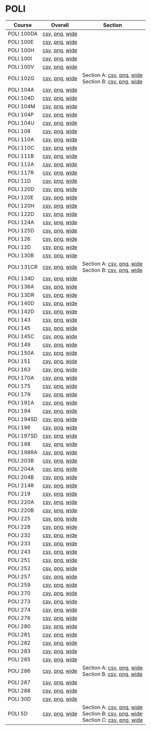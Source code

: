 # POLI

| Course | Overall | Section |
| ------ | ------- | ------- |
| POLI 100DA | [csv](https://github.com/UCSD-Historical-Enrollment-Data/2024Fall/blob/main/overall/POLI%20100DA.csv), [png](https://raw.githubusercontent.com/UCSD-Historical-Enrollment-Data/2024Fall/main/plot_overall/POLI%20100DA.png), [wide](https://raw.githubusercontent.com/UCSD-Historical-Enrollment-Data/2024Fall/main/plot_overall_wide/POLI%20100DA.png) |  |
| POLI 100E | [csv](https://github.com/UCSD-Historical-Enrollment-Data/2024Fall/blob/main/overall/POLI%20100E.csv), [png](https://raw.githubusercontent.com/UCSD-Historical-Enrollment-Data/2024Fall/main/plot_overall/POLI%20100E.png), [wide](https://raw.githubusercontent.com/UCSD-Historical-Enrollment-Data/2024Fall/main/plot_overall_wide/POLI%20100E.png) |  |
| POLI 100H | [csv](https://github.com/UCSD-Historical-Enrollment-Data/2024Fall/blob/main/overall/POLI%20100H.csv), [png](https://raw.githubusercontent.com/UCSD-Historical-Enrollment-Data/2024Fall/main/plot_overall/POLI%20100H.png), [wide](https://raw.githubusercontent.com/UCSD-Historical-Enrollment-Data/2024Fall/main/plot_overall_wide/POLI%20100H.png) |  |
| POLI 100I | [csv](https://github.com/UCSD-Historical-Enrollment-Data/2024Fall/blob/main/overall/POLI%20100I.csv), [png](https://raw.githubusercontent.com/UCSD-Historical-Enrollment-Data/2024Fall/main/plot_overall/POLI%20100I.png), [wide](https://raw.githubusercontent.com/UCSD-Historical-Enrollment-Data/2024Fall/main/plot_overall_wide/POLI%20100I.png) |  |
| POLI 100V | [csv](https://github.com/UCSD-Historical-Enrollment-Data/2024Fall/blob/main/overall/POLI%20100V.csv), [png](https://raw.githubusercontent.com/UCSD-Historical-Enrollment-Data/2024Fall/main/plot_overall/POLI%20100V.png), [wide](https://raw.githubusercontent.com/UCSD-Historical-Enrollment-Data/2024Fall/main/plot_overall_wide/POLI%20100V.png) |  |
| POLI 102G | [csv](https://github.com/UCSD-Historical-Enrollment-Data/2024Fall/blob/main/overall/POLI%20102G.csv), [png](https://raw.githubusercontent.com/UCSD-Historical-Enrollment-Data/2024Fall/main/plot_overall/POLI%20102G.png), [wide](https://raw.githubusercontent.com/UCSD-Historical-Enrollment-Data/2024Fall/main/plot_overall_wide/POLI%20102G.png) | Section A: [csv](https://github.com/UCSD-Historical-Enrollment-Data/2024Fall/blob/main/section/POLI%20102G_A.csv), [png](https://raw.githubusercontent.com/UCSD-Historical-Enrollment-Data/2024Fall/main/plot_section/POLI%20102G_A.png), [wide](https://raw.githubusercontent.com/UCSD-Historical-Enrollment-Data/2024Fall/main/plot_section_wide/POLI%20102G_A.png)<br>Section B: [csv](https://github.com/UCSD-Historical-Enrollment-Data/2024Fall/blob/main/section/POLI%20102G_B.csv), [png](https://raw.githubusercontent.com/UCSD-Historical-Enrollment-Data/2024Fall/main/plot_section/POLI%20102G_B.png), [wide](https://raw.githubusercontent.com/UCSD-Historical-Enrollment-Data/2024Fall/main/plot_section_wide/POLI%20102G_B.png) |
| POLI 104A | [csv](https://github.com/UCSD-Historical-Enrollment-Data/2024Fall/blob/main/overall/POLI%20104A.csv), [png](https://raw.githubusercontent.com/UCSD-Historical-Enrollment-Data/2024Fall/main/plot_overall/POLI%20104A.png), [wide](https://raw.githubusercontent.com/UCSD-Historical-Enrollment-Data/2024Fall/main/plot_overall_wide/POLI%20104A.png) |  |
| POLI 104D | [csv](https://github.com/UCSD-Historical-Enrollment-Data/2024Fall/blob/main/overall/POLI%20104D.csv), [png](https://raw.githubusercontent.com/UCSD-Historical-Enrollment-Data/2024Fall/main/plot_overall/POLI%20104D.png), [wide](https://raw.githubusercontent.com/UCSD-Historical-Enrollment-Data/2024Fall/main/plot_overall_wide/POLI%20104D.png) |  |
| POLI 104M | [csv](https://github.com/UCSD-Historical-Enrollment-Data/2024Fall/blob/main/overall/POLI%20104M.csv), [png](https://raw.githubusercontent.com/UCSD-Historical-Enrollment-Data/2024Fall/main/plot_overall/POLI%20104M.png), [wide](https://raw.githubusercontent.com/UCSD-Historical-Enrollment-Data/2024Fall/main/plot_overall_wide/POLI%20104M.png) |  |
| POLI 104P | [csv](https://github.com/UCSD-Historical-Enrollment-Data/2024Fall/blob/main/overall/POLI%20104P.csv), [png](https://raw.githubusercontent.com/UCSD-Historical-Enrollment-Data/2024Fall/main/plot_overall/POLI%20104P.png), [wide](https://raw.githubusercontent.com/UCSD-Historical-Enrollment-Data/2024Fall/main/plot_overall_wide/POLI%20104P.png) |  |
| POLI 104U | [csv](https://github.com/UCSD-Historical-Enrollment-Data/2024Fall/blob/main/overall/POLI%20104U.csv), [png](https://raw.githubusercontent.com/UCSD-Historical-Enrollment-Data/2024Fall/main/plot_overall/POLI%20104U.png), [wide](https://raw.githubusercontent.com/UCSD-Historical-Enrollment-Data/2024Fall/main/plot_overall_wide/POLI%20104U.png) |  |
| POLI 108 | [csv](https://github.com/UCSD-Historical-Enrollment-Data/2024Fall/blob/main/overall/POLI%20108.csv), [png](https://raw.githubusercontent.com/UCSD-Historical-Enrollment-Data/2024Fall/main/plot_overall/POLI%20108.png), [wide](https://raw.githubusercontent.com/UCSD-Historical-Enrollment-Data/2024Fall/main/plot_overall_wide/POLI%20108.png) |  |
| POLI 110A | [csv](https://github.com/UCSD-Historical-Enrollment-Data/2024Fall/blob/main/overall/POLI%20110A.csv), [png](https://raw.githubusercontent.com/UCSD-Historical-Enrollment-Data/2024Fall/main/plot_overall/POLI%20110A.png), [wide](https://raw.githubusercontent.com/UCSD-Historical-Enrollment-Data/2024Fall/main/plot_overall_wide/POLI%20110A.png) |  |
| POLI 110C | [csv](https://github.com/UCSD-Historical-Enrollment-Data/2024Fall/blob/main/overall/POLI%20110C.csv), [png](https://raw.githubusercontent.com/UCSD-Historical-Enrollment-Data/2024Fall/main/plot_overall/POLI%20110C.png), [wide](https://raw.githubusercontent.com/UCSD-Historical-Enrollment-Data/2024Fall/main/plot_overall_wide/POLI%20110C.png) |  |
| POLI 111B | [csv](https://github.com/UCSD-Historical-Enrollment-Data/2024Fall/blob/main/overall/POLI%20111B.csv), [png](https://raw.githubusercontent.com/UCSD-Historical-Enrollment-Data/2024Fall/main/plot_overall/POLI%20111B.png), [wide](https://raw.githubusercontent.com/UCSD-Historical-Enrollment-Data/2024Fall/main/plot_overall_wide/POLI%20111B.png) |  |
| POLI 112A | [csv](https://github.com/UCSD-Historical-Enrollment-Data/2024Fall/blob/main/overall/POLI%20112A.csv), [png](https://raw.githubusercontent.com/UCSD-Historical-Enrollment-Data/2024Fall/main/plot_overall/POLI%20112A.png), [wide](https://raw.githubusercontent.com/UCSD-Historical-Enrollment-Data/2024Fall/main/plot_overall_wide/POLI%20112A.png) |  |
| POLI 117R | [csv](https://github.com/UCSD-Historical-Enrollment-Data/2024Fall/blob/main/overall/POLI%20117R.csv), [png](https://raw.githubusercontent.com/UCSD-Historical-Enrollment-Data/2024Fall/main/plot_overall/POLI%20117R.png), [wide](https://raw.githubusercontent.com/UCSD-Historical-Enrollment-Data/2024Fall/main/plot_overall_wide/POLI%20117R.png) |  |
| POLI 11D | [csv](https://github.com/UCSD-Historical-Enrollment-Data/2024Fall/blob/main/overall/POLI%2011D.csv), [png](https://raw.githubusercontent.com/UCSD-Historical-Enrollment-Data/2024Fall/main/plot_overall/POLI%2011D.png), [wide](https://raw.githubusercontent.com/UCSD-Historical-Enrollment-Data/2024Fall/main/plot_overall_wide/POLI%2011D.png) |  |
| POLI 120D | [csv](https://github.com/UCSD-Historical-Enrollment-Data/2024Fall/blob/main/overall/POLI%20120D.csv), [png](https://raw.githubusercontent.com/UCSD-Historical-Enrollment-Data/2024Fall/main/plot_overall/POLI%20120D.png), [wide](https://raw.githubusercontent.com/UCSD-Historical-Enrollment-Data/2024Fall/main/plot_overall_wide/POLI%20120D.png) |  |
| POLI 120E | [csv](https://github.com/UCSD-Historical-Enrollment-Data/2024Fall/blob/main/overall/POLI%20120E.csv), [png](https://raw.githubusercontent.com/UCSD-Historical-Enrollment-Data/2024Fall/main/plot_overall/POLI%20120E.png), [wide](https://raw.githubusercontent.com/UCSD-Historical-Enrollment-Data/2024Fall/main/plot_overall_wide/POLI%20120E.png) |  |
| POLI 120H | [csv](https://github.com/UCSD-Historical-Enrollment-Data/2024Fall/blob/main/overall/POLI%20120H.csv), [png](https://raw.githubusercontent.com/UCSD-Historical-Enrollment-Data/2024Fall/main/plot_overall/POLI%20120H.png), [wide](https://raw.githubusercontent.com/UCSD-Historical-Enrollment-Data/2024Fall/main/plot_overall_wide/POLI%20120H.png) |  |
| POLI 122D | [csv](https://github.com/UCSD-Historical-Enrollment-Data/2024Fall/blob/main/overall/POLI%20122D.csv), [png](https://raw.githubusercontent.com/UCSD-Historical-Enrollment-Data/2024Fall/main/plot_overall/POLI%20122D.png), [wide](https://raw.githubusercontent.com/UCSD-Historical-Enrollment-Data/2024Fall/main/plot_overall_wide/POLI%20122D.png) |  |
| POLI 124A | [csv](https://github.com/UCSD-Historical-Enrollment-Data/2024Fall/blob/main/overall/POLI%20124A.csv), [png](https://raw.githubusercontent.com/UCSD-Historical-Enrollment-Data/2024Fall/main/plot_overall/POLI%20124A.png), [wide](https://raw.githubusercontent.com/UCSD-Historical-Enrollment-Data/2024Fall/main/plot_overall_wide/POLI%20124A.png) |  |
| POLI 125D | [csv](https://github.com/UCSD-Historical-Enrollment-Data/2024Fall/blob/main/overall/POLI%20125D.csv), [png](https://raw.githubusercontent.com/UCSD-Historical-Enrollment-Data/2024Fall/main/plot_overall/POLI%20125D.png), [wide](https://raw.githubusercontent.com/UCSD-Historical-Enrollment-Data/2024Fall/main/plot_overall_wide/POLI%20125D.png) |  |
| POLI 126 | [csv](https://github.com/UCSD-Historical-Enrollment-Data/2024Fall/blob/main/overall/POLI%20126.csv), [png](https://raw.githubusercontent.com/UCSD-Historical-Enrollment-Data/2024Fall/main/plot_overall/POLI%20126.png), [wide](https://raw.githubusercontent.com/UCSD-Historical-Enrollment-Data/2024Fall/main/plot_overall_wide/POLI%20126.png) |  |
| POLI 12D | [csv](https://github.com/UCSD-Historical-Enrollment-Data/2024Fall/blob/main/overall/POLI%2012D.csv), [png](https://raw.githubusercontent.com/UCSD-Historical-Enrollment-Data/2024Fall/main/plot_overall/POLI%2012D.png), [wide](https://raw.githubusercontent.com/UCSD-Historical-Enrollment-Data/2024Fall/main/plot_overall_wide/POLI%2012D.png) |  |
| POLI 130B | [csv](https://github.com/UCSD-Historical-Enrollment-Data/2024Fall/blob/main/overall/POLI%20130B.csv), [png](https://raw.githubusercontent.com/UCSD-Historical-Enrollment-Data/2024Fall/main/plot_overall/POLI%20130B.png), [wide](https://raw.githubusercontent.com/UCSD-Historical-Enrollment-Data/2024Fall/main/plot_overall_wide/POLI%20130B.png) |  |
| POLI 131CR | [csv](https://github.com/UCSD-Historical-Enrollment-Data/2024Fall/blob/main/overall/POLI%20131CR.csv), [png](https://raw.githubusercontent.com/UCSD-Historical-Enrollment-Data/2024Fall/main/plot_overall/POLI%20131CR.png), [wide](https://raw.githubusercontent.com/UCSD-Historical-Enrollment-Data/2024Fall/main/plot_overall_wide/POLI%20131CR.png) | Section A: [csv](https://github.com/UCSD-Historical-Enrollment-Data/2024Fall/blob/main/section/POLI%20131CR_A.csv), [png](https://raw.githubusercontent.com/UCSD-Historical-Enrollment-Data/2024Fall/main/plot_section/POLI%20131CR_A.png), [wide](https://raw.githubusercontent.com/UCSD-Historical-Enrollment-Data/2024Fall/main/plot_section_wide/POLI%20131CR_A.png)<br>Section B: [csv](https://github.com/UCSD-Historical-Enrollment-Data/2024Fall/blob/main/section/POLI%20131CR_B.csv), [png](https://raw.githubusercontent.com/UCSD-Historical-Enrollment-Data/2024Fall/main/plot_section/POLI%20131CR_B.png), [wide](https://raw.githubusercontent.com/UCSD-Historical-Enrollment-Data/2024Fall/main/plot_section_wide/POLI%20131CR_B.png) |
| POLI 134D | [csv](https://github.com/UCSD-Historical-Enrollment-Data/2024Fall/blob/main/overall/POLI%20134D.csv), [png](https://raw.githubusercontent.com/UCSD-Historical-Enrollment-Data/2024Fall/main/plot_overall/POLI%20134D.png), [wide](https://raw.githubusercontent.com/UCSD-Historical-Enrollment-Data/2024Fall/main/plot_overall_wide/POLI%20134D.png) |  |
| POLI 136A | [csv](https://github.com/UCSD-Historical-Enrollment-Data/2024Fall/blob/main/overall/POLI%20136A.csv), [png](https://raw.githubusercontent.com/UCSD-Historical-Enrollment-Data/2024Fall/main/plot_overall/POLI%20136A.png), [wide](https://raw.githubusercontent.com/UCSD-Historical-Enrollment-Data/2024Fall/main/plot_overall_wide/POLI%20136A.png) |  |
| POLI 13DR | [csv](https://github.com/UCSD-Historical-Enrollment-Data/2024Fall/blob/main/overall/POLI%2013DR.csv), [png](https://raw.githubusercontent.com/UCSD-Historical-Enrollment-Data/2024Fall/main/plot_overall/POLI%2013DR.png), [wide](https://raw.githubusercontent.com/UCSD-Historical-Enrollment-Data/2024Fall/main/plot_overall_wide/POLI%2013DR.png) |  |
| POLI 140D | [csv](https://github.com/UCSD-Historical-Enrollment-Data/2024Fall/blob/main/overall/POLI%20140D.csv), [png](https://raw.githubusercontent.com/UCSD-Historical-Enrollment-Data/2024Fall/main/plot_overall/POLI%20140D.png), [wide](https://raw.githubusercontent.com/UCSD-Historical-Enrollment-Data/2024Fall/main/plot_overall_wide/POLI%20140D.png) |  |
| POLI 142D | [csv](https://github.com/UCSD-Historical-Enrollment-Data/2024Fall/blob/main/overall/POLI%20142D.csv), [png](https://raw.githubusercontent.com/UCSD-Historical-Enrollment-Data/2024Fall/main/plot_overall/POLI%20142D.png), [wide](https://raw.githubusercontent.com/UCSD-Historical-Enrollment-Data/2024Fall/main/plot_overall_wide/POLI%20142D.png) |  |
| POLI 143 | [csv](https://github.com/UCSD-Historical-Enrollment-Data/2024Fall/blob/main/overall/POLI%20143.csv), [png](https://raw.githubusercontent.com/UCSD-Historical-Enrollment-Data/2024Fall/main/plot_overall/POLI%20143.png), [wide](https://raw.githubusercontent.com/UCSD-Historical-Enrollment-Data/2024Fall/main/plot_overall_wide/POLI%20143.png) |  |
| POLI 145 | [csv](https://github.com/UCSD-Historical-Enrollment-Data/2024Fall/blob/main/overall/POLI%20145.csv), [png](https://raw.githubusercontent.com/UCSD-Historical-Enrollment-Data/2024Fall/main/plot_overall/POLI%20145.png), [wide](https://raw.githubusercontent.com/UCSD-Historical-Enrollment-Data/2024Fall/main/plot_overall_wide/POLI%20145.png) |  |
| POLI 145C | [csv](https://github.com/UCSD-Historical-Enrollment-Data/2024Fall/blob/main/overall/POLI%20145C.csv), [png](https://raw.githubusercontent.com/UCSD-Historical-Enrollment-Data/2024Fall/main/plot_overall/POLI%20145C.png), [wide](https://raw.githubusercontent.com/UCSD-Historical-Enrollment-Data/2024Fall/main/plot_overall_wide/POLI%20145C.png) |  |
| POLI 149 | [csv](https://github.com/UCSD-Historical-Enrollment-Data/2024Fall/blob/main/overall/POLI%20149.csv), [png](https://raw.githubusercontent.com/UCSD-Historical-Enrollment-Data/2024Fall/main/plot_overall/POLI%20149.png), [wide](https://raw.githubusercontent.com/UCSD-Historical-Enrollment-Data/2024Fall/main/plot_overall_wide/POLI%20149.png) |  |
| POLI 150A | [csv](https://github.com/UCSD-Historical-Enrollment-Data/2024Fall/blob/main/overall/POLI%20150A.csv), [png](https://raw.githubusercontent.com/UCSD-Historical-Enrollment-Data/2024Fall/main/plot_overall/POLI%20150A.png), [wide](https://raw.githubusercontent.com/UCSD-Historical-Enrollment-Data/2024Fall/main/plot_overall_wide/POLI%20150A.png) |  |
| POLI 151 | [csv](https://github.com/UCSD-Historical-Enrollment-Data/2024Fall/blob/main/overall/POLI%20151.csv), [png](https://raw.githubusercontent.com/UCSD-Historical-Enrollment-Data/2024Fall/main/plot_overall/POLI%20151.png), [wide](https://raw.githubusercontent.com/UCSD-Historical-Enrollment-Data/2024Fall/main/plot_overall_wide/POLI%20151.png) |  |
| POLI 163 | [csv](https://github.com/UCSD-Historical-Enrollment-Data/2024Fall/blob/main/overall/POLI%20163.csv), [png](https://raw.githubusercontent.com/UCSD-Historical-Enrollment-Data/2024Fall/main/plot_overall/POLI%20163.png), [wide](https://raw.githubusercontent.com/UCSD-Historical-Enrollment-Data/2024Fall/main/plot_overall_wide/POLI%20163.png) |  |
| POLI 170A | [csv](https://github.com/UCSD-Historical-Enrollment-Data/2024Fall/blob/main/overall/POLI%20170A.csv), [png](https://raw.githubusercontent.com/UCSD-Historical-Enrollment-Data/2024Fall/main/plot_overall/POLI%20170A.png), [wide](https://raw.githubusercontent.com/UCSD-Historical-Enrollment-Data/2024Fall/main/plot_overall_wide/POLI%20170A.png) |  |
| POLI 175 | [csv](https://github.com/UCSD-Historical-Enrollment-Data/2024Fall/blob/main/overall/POLI%20175.csv), [png](https://raw.githubusercontent.com/UCSD-Historical-Enrollment-Data/2024Fall/main/plot_overall/POLI%20175.png), [wide](https://raw.githubusercontent.com/UCSD-Historical-Enrollment-Data/2024Fall/main/plot_overall_wide/POLI%20175.png) |  |
| POLI 179 | [csv](https://github.com/UCSD-Historical-Enrollment-Data/2024Fall/blob/main/overall/POLI%20179.csv), [png](https://raw.githubusercontent.com/UCSD-Historical-Enrollment-Data/2024Fall/main/plot_overall/POLI%20179.png), [wide](https://raw.githubusercontent.com/UCSD-Historical-Enrollment-Data/2024Fall/main/plot_overall_wide/POLI%20179.png) |  |
| POLI 191A | [csv](https://github.com/UCSD-Historical-Enrollment-Data/2024Fall/blob/main/overall/POLI%20191A.csv), [png](https://raw.githubusercontent.com/UCSD-Historical-Enrollment-Data/2024Fall/main/plot_overall/POLI%20191A.png), [wide](https://raw.githubusercontent.com/UCSD-Historical-Enrollment-Data/2024Fall/main/plot_overall_wide/POLI%20191A.png) |  |
| POLI 194 | [csv](https://github.com/UCSD-Historical-Enrollment-Data/2024Fall/blob/main/overall/POLI%20194.csv), [png](https://raw.githubusercontent.com/UCSD-Historical-Enrollment-Data/2024Fall/main/plot_overall/POLI%20194.png), [wide](https://raw.githubusercontent.com/UCSD-Historical-Enrollment-Data/2024Fall/main/plot_overall_wide/POLI%20194.png) |  |
| POLI 194SD | [csv](https://github.com/UCSD-Historical-Enrollment-Data/2024Fall/blob/main/overall/POLI%20194SD.csv), [png](https://raw.githubusercontent.com/UCSD-Historical-Enrollment-Data/2024Fall/main/plot_overall/POLI%20194SD.png), [wide](https://raw.githubusercontent.com/UCSD-Historical-Enrollment-Data/2024Fall/main/plot_overall_wide/POLI%20194SD.png) |  |
| POLI 196 | [csv](https://github.com/UCSD-Historical-Enrollment-Data/2024Fall/blob/main/overall/POLI%20196.csv), [png](https://raw.githubusercontent.com/UCSD-Historical-Enrollment-Data/2024Fall/main/plot_overall/POLI%20196.png), [wide](https://raw.githubusercontent.com/UCSD-Historical-Enrollment-Data/2024Fall/main/plot_overall_wide/POLI%20196.png) |  |
| POLI 197SD | [csv](https://github.com/UCSD-Historical-Enrollment-Data/2024Fall/blob/main/overall/POLI%20197SD.csv), [png](https://raw.githubusercontent.com/UCSD-Historical-Enrollment-Data/2024Fall/main/plot_overall/POLI%20197SD.png), [wide](https://raw.githubusercontent.com/UCSD-Historical-Enrollment-Data/2024Fall/main/plot_overall_wide/POLI%20197SD.png) |  |
| POLI 198 | [csv](https://github.com/UCSD-Historical-Enrollment-Data/2024Fall/blob/main/overall/POLI%20198.csv), [png](https://raw.githubusercontent.com/UCSD-Historical-Enrollment-Data/2024Fall/main/plot_overall/POLI%20198.png), [wide](https://raw.githubusercontent.com/UCSD-Historical-Enrollment-Data/2024Fall/main/plot_overall_wide/POLI%20198.png) |  |
| POLI 198RA | [csv](https://github.com/UCSD-Historical-Enrollment-Data/2024Fall/blob/main/overall/POLI%20198RA.csv), [png](https://raw.githubusercontent.com/UCSD-Historical-Enrollment-Data/2024Fall/main/plot_overall/POLI%20198RA.png), [wide](https://raw.githubusercontent.com/UCSD-Historical-Enrollment-Data/2024Fall/main/plot_overall_wide/POLI%20198RA.png) |  |
| POLI 203B | [csv](https://github.com/UCSD-Historical-Enrollment-Data/2024Fall/blob/main/overall/POLI%20203B.csv), [png](https://raw.githubusercontent.com/UCSD-Historical-Enrollment-Data/2024Fall/main/plot_overall/POLI%20203B.png), [wide](https://raw.githubusercontent.com/UCSD-Historical-Enrollment-Data/2024Fall/main/plot_overall_wide/POLI%20203B.png) |  |
| POLI 204A | [csv](https://github.com/UCSD-Historical-Enrollment-Data/2024Fall/blob/main/overall/POLI%20204A.csv), [png](https://raw.githubusercontent.com/UCSD-Historical-Enrollment-Data/2024Fall/main/plot_overall/POLI%20204A.png), [wide](https://raw.githubusercontent.com/UCSD-Historical-Enrollment-Data/2024Fall/main/plot_overall_wide/POLI%20204A.png) |  |
| POLI 204B | [csv](https://github.com/UCSD-Historical-Enrollment-Data/2024Fall/blob/main/overall/POLI%20204B.csv), [png](https://raw.githubusercontent.com/UCSD-Historical-Enrollment-Data/2024Fall/main/plot_overall/POLI%20204B.png), [wide](https://raw.githubusercontent.com/UCSD-Historical-Enrollment-Data/2024Fall/main/plot_overall_wide/POLI%20204B.png) |  |
| POLI 214R | [csv](https://github.com/UCSD-Historical-Enrollment-Data/2024Fall/blob/main/overall/POLI%20214R.csv), [png](https://raw.githubusercontent.com/UCSD-Historical-Enrollment-Data/2024Fall/main/plot_overall/POLI%20214R.png), [wide](https://raw.githubusercontent.com/UCSD-Historical-Enrollment-Data/2024Fall/main/plot_overall_wide/POLI%20214R.png) |  |
| POLI 219 | [csv](https://github.com/UCSD-Historical-Enrollment-Data/2024Fall/blob/main/overall/POLI%20219.csv), [png](https://raw.githubusercontent.com/UCSD-Historical-Enrollment-Data/2024Fall/main/plot_overall/POLI%20219.png), [wide](https://raw.githubusercontent.com/UCSD-Historical-Enrollment-Data/2024Fall/main/plot_overall_wide/POLI%20219.png) |  |
| POLI 220A | [csv](https://github.com/UCSD-Historical-Enrollment-Data/2024Fall/blob/main/overall/POLI%20220A.csv), [png](https://raw.githubusercontent.com/UCSD-Historical-Enrollment-Data/2024Fall/main/plot_overall/POLI%20220A.png), [wide](https://raw.githubusercontent.com/UCSD-Historical-Enrollment-Data/2024Fall/main/plot_overall_wide/POLI%20220A.png) |  |
| POLI 220B | [csv](https://github.com/UCSD-Historical-Enrollment-Data/2024Fall/blob/main/overall/POLI%20220B.csv), [png](https://raw.githubusercontent.com/UCSD-Historical-Enrollment-Data/2024Fall/main/plot_overall/POLI%20220B.png), [wide](https://raw.githubusercontent.com/UCSD-Historical-Enrollment-Data/2024Fall/main/plot_overall_wide/POLI%20220B.png) |  |
| POLI 225 | [csv](https://github.com/UCSD-Historical-Enrollment-Data/2024Fall/blob/main/overall/POLI%20225.csv), [png](https://raw.githubusercontent.com/UCSD-Historical-Enrollment-Data/2024Fall/main/plot_overall/POLI%20225.png), [wide](https://raw.githubusercontent.com/UCSD-Historical-Enrollment-Data/2024Fall/main/plot_overall_wide/POLI%20225.png) |  |
| POLI 228 | [csv](https://github.com/UCSD-Historical-Enrollment-Data/2024Fall/blob/main/overall/POLI%20228.csv), [png](https://raw.githubusercontent.com/UCSD-Historical-Enrollment-Data/2024Fall/main/plot_overall/POLI%20228.png), [wide](https://raw.githubusercontent.com/UCSD-Historical-Enrollment-Data/2024Fall/main/plot_overall_wide/POLI%20228.png) |  |
| POLI 232 | [csv](https://github.com/UCSD-Historical-Enrollment-Data/2024Fall/blob/main/overall/POLI%20232.csv), [png](https://raw.githubusercontent.com/UCSD-Historical-Enrollment-Data/2024Fall/main/plot_overall/POLI%20232.png), [wide](https://raw.githubusercontent.com/UCSD-Historical-Enrollment-Data/2024Fall/main/plot_overall_wide/POLI%20232.png) |  |
| POLI 233 | [csv](https://github.com/UCSD-Historical-Enrollment-Data/2024Fall/blob/main/overall/POLI%20233.csv), [png](https://raw.githubusercontent.com/UCSD-Historical-Enrollment-Data/2024Fall/main/plot_overall/POLI%20233.png), [wide](https://raw.githubusercontent.com/UCSD-Historical-Enrollment-Data/2024Fall/main/plot_overall_wide/POLI%20233.png) |  |
| POLI 243 | [csv](https://github.com/UCSD-Historical-Enrollment-Data/2024Fall/blob/main/overall/POLI%20243.csv), [png](https://raw.githubusercontent.com/UCSD-Historical-Enrollment-Data/2024Fall/main/plot_overall/POLI%20243.png), [wide](https://raw.githubusercontent.com/UCSD-Historical-Enrollment-Data/2024Fall/main/plot_overall_wide/POLI%20243.png) |  |
| POLI 251 | [csv](https://github.com/UCSD-Historical-Enrollment-Data/2024Fall/blob/main/overall/POLI%20251.csv), [png](https://raw.githubusercontent.com/UCSD-Historical-Enrollment-Data/2024Fall/main/plot_overall/POLI%20251.png), [wide](https://raw.githubusercontent.com/UCSD-Historical-Enrollment-Data/2024Fall/main/plot_overall_wide/POLI%20251.png) |  |
| POLI 252 | [csv](https://github.com/UCSD-Historical-Enrollment-Data/2024Fall/blob/main/overall/POLI%20252.csv), [png](https://raw.githubusercontent.com/UCSD-Historical-Enrollment-Data/2024Fall/main/plot_overall/POLI%20252.png), [wide](https://raw.githubusercontent.com/UCSD-Historical-Enrollment-Data/2024Fall/main/plot_overall_wide/POLI%20252.png) |  |
| POLI 257 | [csv](https://github.com/UCSD-Historical-Enrollment-Data/2024Fall/blob/main/overall/POLI%20257.csv), [png](https://raw.githubusercontent.com/UCSD-Historical-Enrollment-Data/2024Fall/main/plot_overall/POLI%20257.png), [wide](https://raw.githubusercontent.com/UCSD-Historical-Enrollment-Data/2024Fall/main/plot_overall_wide/POLI%20257.png) |  |
| POLI 259 | [csv](https://github.com/UCSD-Historical-Enrollment-Data/2024Fall/blob/main/overall/POLI%20259.csv), [png](https://raw.githubusercontent.com/UCSD-Historical-Enrollment-Data/2024Fall/main/plot_overall/POLI%20259.png), [wide](https://raw.githubusercontent.com/UCSD-Historical-Enrollment-Data/2024Fall/main/plot_overall_wide/POLI%20259.png) |  |
| POLI 270 | [csv](https://github.com/UCSD-Historical-Enrollment-Data/2024Fall/blob/main/overall/POLI%20270.csv), [png](https://raw.githubusercontent.com/UCSD-Historical-Enrollment-Data/2024Fall/main/plot_overall/POLI%20270.png), [wide](https://raw.githubusercontent.com/UCSD-Historical-Enrollment-Data/2024Fall/main/plot_overall_wide/POLI%20270.png) |  |
| POLI 273 | [csv](https://github.com/UCSD-Historical-Enrollment-Data/2024Fall/blob/main/overall/POLI%20273.csv), [png](https://raw.githubusercontent.com/UCSD-Historical-Enrollment-Data/2024Fall/main/plot_overall/POLI%20273.png), [wide](https://raw.githubusercontent.com/UCSD-Historical-Enrollment-Data/2024Fall/main/plot_overall_wide/POLI%20273.png) |  |
| POLI 274 | [csv](https://github.com/UCSD-Historical-Enrollment-Data/2024Fall/blob/main/overall/POLI%20274.csv), [png](https://raw.githubusercontent.com/UCSD-Historical-Enrollment-Data/2024Fall/main/plot_overall/POLI%20274.png), [wide](https://raw.githubusercontent.com/UCSD-Historical-Enrollment-Data/2024Fall/main/plot_overall_wide/POLI%20274.png) |  |
| POLI 276 | [csv](https://github.com/UCSD-Historical-Enrollment-Data/2024Fall/blob/main/overall/POLI%20276.csv), [png](https://raw.githubusercontent.com/UCSD-Historical-Enrollment-Data/2024Fall/main/plot_overall/POLI%20276.png), [wide](https://raw.githubusercontent.com/UCSD-Historical-Enrollment-Data/2024Fall/main/plot_overall_wide/POLI%20276.png) |  |
| POLI 280 | [csv](https://github.com/UCSD-Historical-Enrollment-Data/2024Fall/blob/main/overall/POLI%20280.csv), [png](https://raw.githubusercontent.com/UCSD-Historical-Enrollment-Data/2024Fall/main/plot_overall/POLI%20280.png), [wide](https://raw.githubusercontent.com/UCSD-Historical-Enrollment-Data/2024Fall/main/plot_overall_wide/POLI%20280.png) |  |
| POLI 281 | [csv](https://github.com/UCSD-Historical-Enrollment-Data/2024Fall/blob/main/overall/POLI%20281.csv), [png](https://raw.githubusercontent.com/UCSD-Historical-Enrollment-Data/2024Fall/main/plot_overall/POLI%20281.png), [wide](https://raw.githubusercontent.com/UCSD-Historical-Enrollment-Data/2024Fall/main/plot_overall_wide/POLI%20281.png) |  |
| POLI 282 | [csv](https://github.com/UCSD-Historical-Enrollment-Data/2024Fall/blob/main/overall/POLI%20282.csv), [png](https://raw.githubusercontent.com/UCSD-Historical-Enrollment-Data/2024Fall/main/plot_overall/POLI%20282.png), [wide](https://raw.githubusercontent.com/UCSD-Historical-Enrollment-Data/2024Fall/main/plot_overall_wide/POLI%20282.png) |  |
| POLI 283 | [csv](https://github.com/UCSD-Historical-Enrollment-Data/2024Fall/blob/main/overall/POLI%20283.csv), [png](https://raw.githubusercontent.com/UCSD-Historical-Enrollment-Data/2024Fall/main/plot_overall/POLI%20283.png), [wide](https://raw.githubusercontent.com/UCSD-Historical-Enrollment-Data/2024Fall/main/plot_overall_wide/POLI%20283.png) |  |
| POLI 285 | [csv](https://github.com/UCSD-Historical-Enrollment-Data/2024Fall/blob/main/overall/POLI%20285.csv), [png](https://raw.githubusercontent.com/UCSD-Historical-Enrollment-Data/2024Fall/main/plot_overall/POLI%20285.png), [wide](https://raw.githubusercontent.com/UCSD-Historical-Enrollment-Data/2024Fall/main/plot_overall_wide/POLI%20285.png) |  |
| POLI 286 | [csv](https://github.com/UCSD-Historical-Enrollment-Data/2024Fall/blob/main/overall/POLI%20286.csv), [png](https://raw.githubusercontent.com/UCSD-Historical-Enrollment-Data/2024Fall/main/plot_overall/POLI%20286.png), [wide](https://raw.githubusercontent.com/UCSD-Historical-Enrollment-Data/2024Fall/main/plot_overall_wide/POLI%20286.png) | Section A: [csv](https://github.com/UCSD-Historical-Enrollment-Data/2024Fall/blob/main/section/POLI%20286_A.csv), [png](https://raw.githubusercontent.com/UCSD-Historical-Enrollment-Data/2024Fall/main/plot_section/POLI%20286_A.png), [wide](https://raw.githubusercontent.com/UCSD-Historical-Enrollment-Data/2024Fall/main/plot_section_wide/POLI%20286_A.png)<br>Section B: [csv](https://github.com/UCSD-Historical-Enrollment-Data/2024Fall/blob/main/section/POLI%20286_B.csv), [png](https://raw.githubusercontent.com/UCSD-Historical-Enrollment-Data/2024Fall/main/plot_section/POLI%20286_B.png), [wide](https://raw.githubusercontent.com/UCSD-Historical-Enrollment-Data/2024Fall/main/plot_section_wide/POLI%20286_B.png) |
| POLI 287 | [csv](https://github.com/UCSD-Historical-Enrollment-Data/2024Fall/blob/main/overall/POLI%20287.csv), [png](https://raw.githubusercontent.com/UCSD-Historical-Enrollment-Data/2024Fall/main/plot_overall/POLI%20287.png), [wide](https://raw.githubusercontent.com/UCSD-Historical-Enrollment-Data/2024Fall/main/plot_overall_wide/POLI%20287.png) |  |
| POLI 288 | [csv](https://github.com/UCSD-Historical-Enrollment-Data/2024Fall/blob/main/overall/POLI%20288.csv), [png](https://raw.githubusercontent.com/UCSD-Historical-Enrollment-Data/2024Fall/main/plot_overall/POLI%20288.png), [wide](https://raw.githubusercontent.com/UCSD-Historical-Enrollment-Data/2024Fall/main/plot_overall_wide/POLI%20288.png) |  |
| POLI 30D | [csv](https://github.com/UCSD-Historical-Enrollment-Data/2024Fall/blob/main/overall/POLI%2030D.csv), [png](https://raw.githubusercontent.com/UCSD-Historical-Enrollment-Data/2024Fall/main/plot_overall/POLI%2030D.png), [wide](https://raw.githubusercontent.com/UCSD-Historical-Enrollment-Data/2024Fall/main/plot_overall_wide/POLI%2030D.png) |  |
| POLI 5D | [csv](https://github.com/UCSD-Historical-Enrollment-Data/2024Fall/blob/main/overall/POLI%205D.csv), [png](https://raw.githubusercontent.com/UCSD-Historical-Enrollment-Data/2024Fall/main/plot_overall/POLI%205D.png), [wide](https://raw.githubusercontent.com/UCSD-Historical-Enrollment-Data/2024Fall/main/plot_overall_wide/POLI%205D.png) | Section A: [csv](https://github.com/UCSD-Historical-Enrollment-Data/2024Fall/blob/main/section/POLI%205D_A.csv), [png](https://raw.githubusercontent.com/UCSD-Historical-Enrollment-Data/2024Fall/main/plot_section/POLI%205D_A.png), [wide](https://raw.githubusercontent.com/UCSD-Historical-Enrollment-Data/2024Fall/main/plot_section_wide/POLI%205D_A.png)<br>Section B: [csv](https://github.com/UCSD-Historical-Enrollment-Data/2024Fall/blob/main/section/POLI%205D_B.csv), [png](https://raw.githubusercontent.com/UCSD-Historical-Enrollment-Data/2024Fall/main/plot_section/POLI%205D_B.png), [wide](https://raw.githubusercontent.com/UCSD-Historical-Enrollment-Data/2024Fall/main/plot_section_wide/POLI%205D_B.png)<br>Section C: [csv](https://github.com/UCSD-Historical-Enrollment-Data/2024Fall/blob/main/section/POLI%205D_C.csv), [png](https://raw.githubusercontent.com/UCSD-Historical-Enrollment-Data/2024Fall/main/plot_section/POLI%205D_C.png), [wide](https://raw.githubusercontent.com/UCSD-Historical-Enrollment-Data/2024Fall/main/plot_section_wide/POLI%205D_C.png) |

